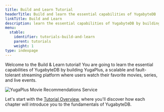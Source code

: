 ```yaml
---
title: Build and Learn Tutorial
headerTitle: Build and learn the essential capabilities of YugabyteDB
linkTitle: Build and Learn
description: learn the essential capabilities of YugabyteDB by building YugaPlus, a scalable and fault-tolerant streaming platform
menu:
  stable:
    identifier: tutorials-build-and-learn
    parent: tutorials
    weight: 1
type: indexpage
---
```


Welcome to the Build & Learn tutorial! You are going to learn the essential capabilities of YugabyteDB by building YugaPlus, a scalable and fault-tolerant streaming platform where users watch their favorite movies, series, and live events.

![YugaPlus Movie Recommendations Service](/images/tutorials/build-and-learn/build-and-learn-main-app-screenshot.png)

Let's start with the [Tutorial Overview](./overview), where you'll discover how each chapter will introduce you to the fundamentals of YugabyteDB.
